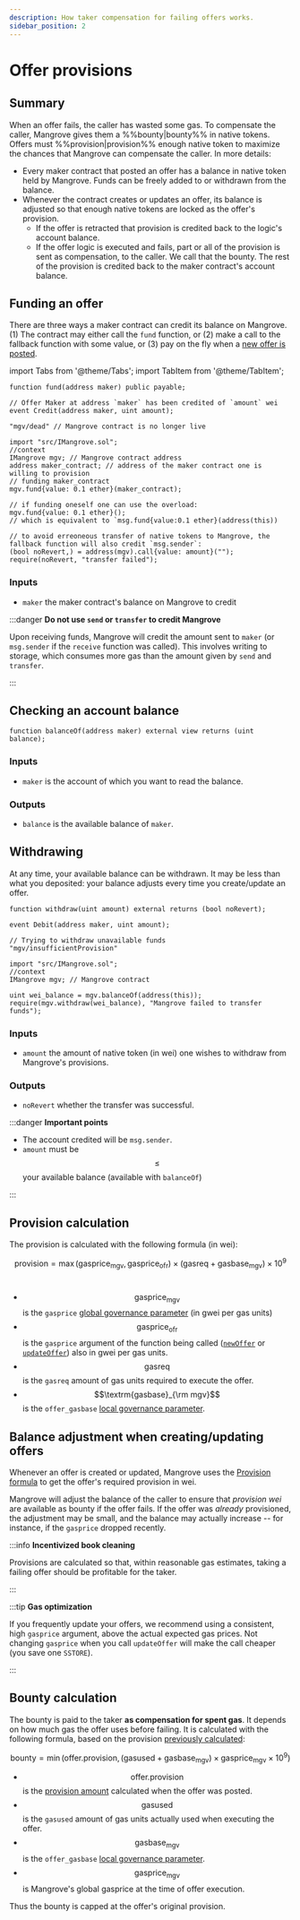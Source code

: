 ```yaml
---
description: How taker compensation for failing offers works.
sidebar_position: 2
---
```


# Offer provisions

## Summary

When an offer fails, the caller has wasted some gas. To compensate the caller, Mangrove gives them a %%bounty|bounty%% in native tokens. Offers must %%provision|provision%% enough native token to maximize the chances that Mangrove can compensate the caller. In more details:

* Every maker contract that posted an offer has a balance in native token held by Mangrove. Funds can be freely added to or withdrawn from the balance.
* Whenever the contract creates or updates an offer, its balance is adjusted so that enough native tokens are locked as the offer's provision.
  * If the offer is retracted that provision is credited back to the logic's account balance.
  * If the offer logic is executed and fails, part or all of the provision is sent as compensation, to the caller. We call that the bounty. The rest of the provision is credited back to the maker contract's account balance.

## Funding an offer

There are three ways a maker contract can credit its balance on Mangrove. (1) The contract may either call the `fund` function, or (2) make a call to the fallback function with some value, or (3) pay on the fly when a [new offer is posted](./#posting-a-new-offer).&#x20;

import Tabs from '@theme/Tabs';
import TabItem from '@theme/TabItem';

<Tabs>
<TabItem value="signature" label="Signature" default>

```solidity
function fund(address maker) public payable;
```

</TabItem>

<TabItem value="events" label="Events">

```solidity
// Offer Maker at address `maker` has been credited of `amount` wei
event Credit(address maker, uint amount);
```

</TabItem>
<TabItem value="revertStrings" label="Revert strings">

```solidity
"mgv/dead" // Mangrove contract is no longer live
```

</TabItem>
<TabItem value="solidity" label="Solidity">

```solidity
import "src/IMangrove.sol";
//context 
IMangrove mgv; // Mangrove contract address
address maker_contract; // address of the maker contract one is willing to provision
// funding maker_contract
mgv.fund{value: 0.1 ether}(maker_contract);

// if funding oneself one can use the overload:
mgv.fund{value: 0.1 ether}();
// which is equivalent to `msg.fund{value:0.1 ether}(address(this))

// to avoid erreoneous transfer of native tokens to Mangrove, the fallback function will also credit `msg.sender`:
(bool noRevert,) = address(mgv).call{value: amount}("");
require(noRevert, "transfer failed");
```

</TabItem>

<!-- ethers.js removed for now
<TabItem value="ethersjs" label="ethers.js">

```javascript
const { ethers } = require("ethers");
//context
let MGV; // address of Mangrove
let MGV_abi; // Mangrove contract's abi
let maker_contract_address; // address of the Maker Contract

const Mangrove = new ethers.Contract(
    MGV, 
    MGV_abi, 
    ethers.provider
    );

let overrides = { value: ethers.parseUnits("0.1", 18) };
// provisioning Mangrove on behalf of MakerContract
await Mangrove["fund(address)"](maker_contract_address, overrides);
```

</TabItem> -->
</Tabs>

### Inputs

* `maker` the maker contract's balance on Mangrove to credit

:::danger 
**Do not use `send` or `transfer` to credit Mangrove**&#x20;

Upon receiving funds, Mangrove will credit the amount sent to `maker` (or `msg.sender` if the `receive` function was called). This involves writing to storage, which consumes more gas than the amount given by `send` and `transfer`.

:::

## Checking an account balance

```solidity
function balanceOf(address maker) external view returns (uint balance);
```

### Inputs

* `maker` is the account of which you want to read the balance.

### Outputs

* `balance` is the available balance of `maker`.

## Withdrawing

At any time, your available balance can be withdrawn. It may be less than what you deposited: your balance adjusts every time you create/update an offer.

<Tabs>
<TabItem value="signature" label="Signature" default>

```solidity
function withdraw(uint amount) external returns (bool noRevert);
```

</TabItem>
<TabItem value="events" label="Events">

```solidity
event Debit(address maker, uint amount);
```

</TabItem>
<TabItem value="revertStrings" label="Revert strings">

```solidity
// Trying to withdraw unavailable funds
"mgv/insufficientProvision"
```

</TabItem>
<TabItem value="solidity" label="Solidity">

```solidity
import "src/IMangrove.sol";
//context 
IMangrove mgv; // Mangrove contract

uint wei_balance = mgv.balanceOf(address(this));
require(mgv.withdraw(wei_balance), "Mangrove failed to transfer funds");
```

</TabItem>
</Tabs>

### Inputs

* `amount` the amount of native token (in wei) one wishes to withdraw from Mangrove's provisions.

### Outputs

* `noRevert` whether the transfer was successful.

:::danger **Important points**

* The account credited will be `msg.sender`.
* `amount` must be $$\leq$$ your available balance (available with `balanceOf`)

:::

## Provision calculation

The provision is calculated with the following formula (in wei):

$$\textrm{provision} = \max(\textrm{gasprice}_{\textrm{mgv}},\textrm{gasprice}_{\textrm{ofr}}) \times (\textrm{gasreq} + \textrm{gasbase}_{\textrm{mgv}}) \times 10^9$$​

* $$\textrm{gasprice}_{\textrm{mgv}}$$ is the `gasprice` [global governance parameter](../../governance-parameters/global-variables.md#gas-price-and-oracle) (in gwei per gas units)
* $$\textrm{gasprice}_{\textrm{ofr}}$$ is the `gasprice` argument of the function being called ([`newOffer`](./#posting-a-new-offer) or [`updateOffer`](./#updating-an-existing-offer)) also in gwei per gas units.
* $$\textrm{gasreq}$$ is the `gasreq` amount of gas units required to execute the offer.
* $$\textrm{gasbase}_{\rm mgv}$$ is the `offer_gasbase` [local governance parameter](../../governance-parameters/local-variables.md#offer-gas-base).

## Balance adjustment when creating/updating offers

Whenever an offer is created or updated, Mangrove uses the [Provision formula](./offer-provision.md#provision-calculation) to get the offer's required provision in wei.

Mangrove will adjust the balance of the caller to ensure that _provision wei_ are available as bounty if the offer fails. If the offer was _already_ provisioned, the adjustment may be small, and the balance may actually increase -- for instance, if the `gasprice` dropped recently.

:::info **Incentivized book cleaning**

Provisions are calculated so that, within reasonable gas estimates, taking a failing offer should be profitable for the taker.

:::

:::tip **Gas optimization**

If you frequently update your offers, we recommend using a consistent, high `gasprice` argument, above the actual expected gas prices. Not changing `gasprice` when you call `updateOffer` will make the call cheaper (you save one `SSTORE`).

:::

## Bounty calculation

The bounty is paid to the taker **as compensation for spent gas**. It depends on how much gas the offer uses before failing.
It is calculated with the following formula, based on the provision [previously calculated](./offer-provision.md#provision-calculation):

$$\textrm{bounty} = \min(\textrm{offer.provision},(\textrm{gasused} + \textrm{gasbase}_{\textrm{mgv}}) \times \textrm{gasprice}_{\textrm{mgv}} \times 10^9)$$

* $$\textrm{offer.provision}$$ is the [provision amount](./offer-provision.md#balance-adjustment-when-creatingupdating-offers) calculated when the offer was posted.
* $$\textrm{gasused}$$ is the `gasused` amount of gas units actually used when executing the offer.
* $$\textrm{gasbase}_{\textrm{mgv}}$$ is the `offer_gasbase` [local governance parameter](../../governance-parameters/local-variables.md#offer-gas-base). 
* $$\textrm{gasprice}_{\textrm{mgv}}$$ is Mangrove's global gasprice at the time of offer execution.

Thus the bounty is capped at the offer's original provision.
